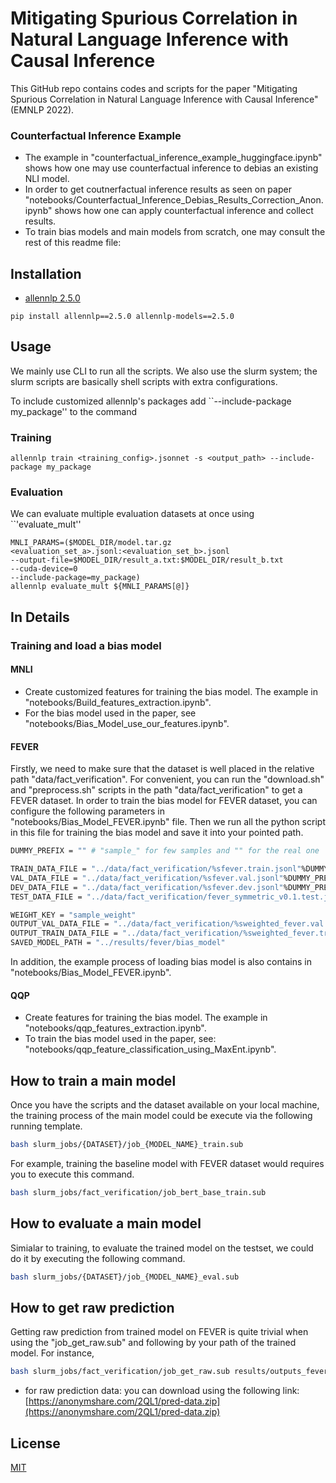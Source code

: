 # Mitigating Spurious Correlation in Natural Language Inference with Causal Inference

This GitHub repo contains codes and scripts for the paper "Mitigating Spurious Correlation in Natural Language Inference with Causal Inference" (EMNLP 2022).
### Counterfactual Inference Example
- The example in "counterfactual_inference_example_huggingface.ipynb" shows how one may use counterfactual inference to debias an existing NLI model.
- In order to get coutnerfactual inference results as seen on paper "notebooks/Counterfactual_Inference_Debias_Results_Correction_Anon.ipynb" shows how one can apply counterfactual inference and collect results.
- To train bias models and main models from scratch, one may consult the rest of this readme file:



## Installation

- [allennlp 2.5.0](https://github.com/allenai/allennlp/tree/v2.5.0)



```shell
pip install allennlp==2.5.0 allennlp-models==2.5.0
```

## Usage

We mainly use CLI to run all the scripts.  We also use the slurm system; the slurm scripts are basically shell scripts with extra configurations. 

To include customized allennlp's packages add ``--include-package my_package'' to the command

### Training 

```shell
allennlp train <training_config>.jsonnet -s <output_path> --include-package my_package
```

### Evaluation

We can evaluate multiple evaluation datasets at once using ``'evaluate_mult''

```shell
MNLI_PARAMS=($MODEL_DIR/model.tar.gz  
<evaluation_set_a>.jsonl:<evaluation_set_b>.jsonl
--output-file=$MODEL_DIR/result_a.txt:$MODEL_DIR/result_b.txt
--cuda-device=0
--include-package=my_package)
allennlp evaluate_mult ${MNLI_PARAMS[@]}
```


## In Details


### Training and load a bias model

#### MNLI
- Create customized features for training the bias model. The example in "notebooks/Build_features_extraction.ipynb".
-  For the bias model used in the paper, see "notebooks/Bias_Model_use_our_features.ipynb".

#### FEVER
Firstly, we need to make sure that the dataset is well placed in the relative path "data/fact_verification". For convenient, you can run the "download.sh" and "preprocess.sh" scripts in the path "data/fact_verification" to get a FEVER dataset. In order to train the bias model for FEVER dataset, you can configure the following parameters in "notebooks/Bias_Model_FEVER.ipynb" file. Then we run all the python script in this file for training the bias model and save it into your pointed path.

```bash
DUMMY_PREFIX = "" # "sample_" for few samples and "" for the real one

TRAIN_DATA_FILE = "../data/fact_verification/%sfever.train.jsonl"%DUMMY_PREFIX
VAL_DATA_FILE = "../data/fact_verification/%sfever.val.jsonl"%DUMMY_PREFIX
DEV_DATA_FILE = "../data/fact_verification/%sfever.dev.jsonl"%DUMMY_PREFIX
TEST_DATA_FILE = "../data/fact_verification/fever_symmetric_v0.1.test.jsonl"
```

```bash
WEIGHT_KEY = "sample_weight"
OUTPUT_VAL_DATA_FILE = "../data/fact_verification/%sweighted_fever.val.jsonl"%DUMMY_PREFIX
OUTPUT_TRAIN_DATA_FILE = "../data/fact_verification/%sweighted_fever.train.jsonl"%DUMMY_PREFIX
SAVED_MODEL_PATH = "../results/fever/bias_model"
```

In addition, the example process of loading bias model is also contains in "notebooks/Bias_Model_FEVER.ipynb".

#### QQP
- Create features for training the bias model. The example in "notebooks/qqp_features_extraction.ipynb".
- To train the bias model used in the paper, see: "notebooks/qqp_feature_classification_using_MaxEnt.ipynb".


## How to train a main model

Once you have the scripts and the dataset available on your local machine, the training process of the main model could be execute via the following running template.

```bash
bash slurm_jobs/{DATASET}/job_{MODEL_NAME}_train.sub
```

For example, training the baseline model with FEVER dataset would requires you to execute this command.

```bash
bash slurm_jobs/fact_verification/job_bert_base_train.sub
```


## How to evaluate a main model

Simialar to training, to evaluate the trained model on the testset, we could do it by executing the following command.

```bash
bash slurm_jobs/{DATASET}/job_{MODEL_NAME}_eval.sub
```

## How to get raw prediction

Getting raw prediction from trained model on FEVER is quite trivial when using the "job_get_raw.sub" and following by your path of the trained model. For instance,

```bash
bash slurm_jobs/fact_verification/job_get_raw.sub results/outputs_fever_bert_base_1
```

- for raw prediction data: you can download using the following link: [https://anonymshare.com/2QL1/pred-data.zip](https://anonymshare.com/2QL1/pred-data.zip)


## License
[MIT](https://choosealicense.com/licenses/mit/)

